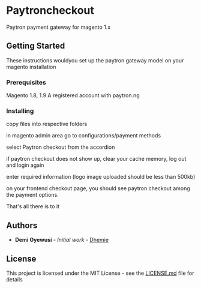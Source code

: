 # Paytroncheckout

Paytron payment gateway for magento 1.x

## Getting Started

These instructions wouldyou set up the paytron gateway model on your magento installation

### Prerequisites

Magento 1.8, 1.9
A registered account with paytron.ng

### Installing


copy files into respective folders

in magento admin area go to configurations/payment methods

select Paytron checkout from the accordion

if paytron checkout does not show up, clear your cache memory, log out and login again

enter required information (logo image uploaded should be less than 500kb)

on your frontend checkout page, you should see paytron checkout among the payment options.

That's all there is to it



## Authors

* **Demi Oyewusi** - *Initial work* - [Dhemie](https://github.com/Dhemie)


## License

This project is licensed under the MIT License - see the [LICENSE.md](LICENSE.md) file for details

